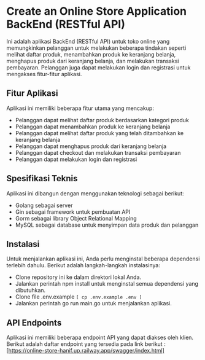 # Create an Online Store Application BackEnd (RESTful API)

Ini adalah aplikasi BackEnd (RESTful API) untuk toko online yang memungkinkan pelanggan untuk melakukan beberapa tindakan seperti melihat daftar produk, menambahkan produk ke keranjang belanja, menghapus produk dari keranjang belanja, dan melakukan transaksi pembayaran. Pelanggan juga dapat melakukan login dan registrasi untuk mengakses fitur-fitur aplikasi.

## Fitur Aplikasi
Aplikasi ini memiliki beberapa fitur utama yang mencakup:
- Pelanggan dapat melihat daftar produk berdasarkan kategori produk
- Pelanggan dapat menambahkan produk ke keranjang belanja
- Pelanggan dapat melihat daftar produk yang telah ditambahkan ke keranjang belanja
- Pelanggan dapat menghapus produk dari keranjang belanja
- Pelanggan dapat checkout dan melakukan transaksi pembayaran
- Pelanggan dapat melakukan login dan registrasi

## Spesifikasi Teknis
Aplikasi ini dibangun dengan menggunakan teknologi sebagai berikut:
- Golang sebagai server
- Gin sebagai framework untuk pembuatan API
- Gorm sebagai library Object Relational Mapping
- MySQL sebagai database untuk menyimpan data produk dan pelanggan

## Instalasi
Untuk menjalankan aplikasi ini, Anda perlu menginstal beberapa dependensi terlebih dahulu. Berikut adalah langkah-langkah instalasinya:
- Clone repository ini ke dalam direktori lokal Anda.
- Jalankan perintah npm install untuk menginstal semua dependensi yang dibutuhkan.
- Clone file .env.example 
``[ cp .env.example .env ]``
- Jalankan perintah go run main.go untuk menjalankan aplikasi.

## API Endpoints
Aplikasi ini memiliki beberapa endpoint API yang dapat diakses oleh klien. Berikut adalah daftar endpoint yang tersedia pada link berikut : 
[https://online-store-hanif.up.railway.app/swagger/index.html]
